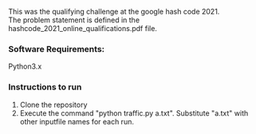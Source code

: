 This was the qualifying challenge at the google hash code 2021.  
The problem statement is defined in the hashcode_2021_online_qualifications.pdf file.

### Software Requirements:
Python3.x

### Instructions to run
1) Clone the repository
2) Execute the command  "python traffic.py a.txt". Substitute "a.txt" with other inputfile names for each run.
